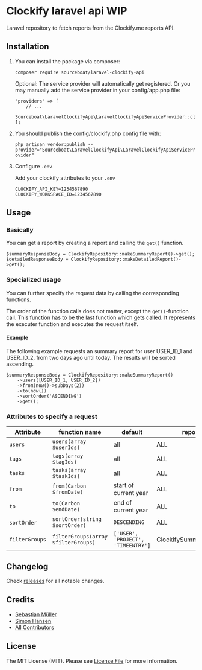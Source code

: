 # Clockify laravel api WIP

Laravel repository to fetch reports from the Clockify.me reports API.

## Installation

1. You can install the package via composer: 

    `composer require sourceboat/laravel-clockify-api`

    Optional: The service provider will automatically get registered. Or you may manually add the service provider in your config/app.php file:

    ```
    'providers' => [
        // ...
        Sourceboat\LaravelClockifyApi\LaravelClockifyApiServiceProvider::class,
    ];
    ```

2. You should publish the config/clockify.php config file with:

    `php artisan vendor:publish --provider="Sourceboat\LaravelClockifyApi\LaravelClockifyApiServiceProvider"`

3. Configure `.env` 

    Add your clockify attributes to your `.env`
    ```
    CLOCKIFY_API_KEY=1234567890
    CLOCKIFY_WORKSPACE_ID=1234567890
    ```

## Usage

### Basically 

You can get a report by creating a report and calling the `get()` function.

```
$summaryResponseBody = ClockifyRepository::makeSummaryReport()->get();
$detailedResponseBody = ClockifyRepository::makeDetailedReport()->get();
```

### Specialized usage

You can further specify the request data by calling the corresponding functions.

The order of the function calls does not matter, except the `get()`-function call. This function has to be the last function which gets called. It represents the executer function and executes the request itself.

#### Example

The following example requests an summary report for user USER_ID_1 and USER_ID_2, from two days ago until today. The results will be sorted ascending. 

```
$summaryResponseBody = ClockifyRepository::makeSummaryReport()
    ->users([USER_ID_1, USER_ID_2])
    ->from(now()->subDays(2))
    ->to(now())
    ->sortOrder('ASCENDING')
    ->get();
```

### Attributes to specify a request

| Attribute | function name | default | report |
|---|---|---|---|
| `users` | `users(array $userIds)` | all | ALL |
| `tags` | `tags(array $tagIds)` | all | ALL |
| `tasks` | `tasks(array $taskIds)` | all | ALL |
| `from` | `from(Carbon $fromDate)` | start of current year | ALL |
| `to` | `to(Carbon $endDate)` | end of current year | ALL |
| `sortOrder` | `sortOrder(string $sortOrder)` | `DESCENDING` | ALL |
| `filterGroups` | `filterGroups(array $filterGroups)` | `['USER', 'PROJECT', 'TIMEENTRY']` | ClockifySummaryReport |

## Changelog

Check [releases](https://github.com/sourceboat/laravel-clockify-api/releases) for all notable changes.

## Credits

- [Sebastian Müller](https://github.com/SebastianMueller87)
- [Simon Hansen](https://github.com/krns)
- [All Contributors](https://github.com/sourceboat/laravel-clockify-api/graphs/contributors)

## License

The MIT License (MIT). Please see [License File](LICENSE) for more information.

